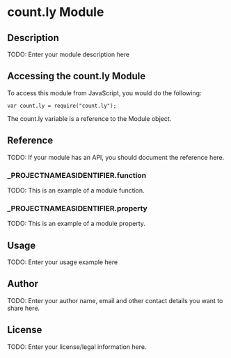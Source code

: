# count.ly Module

## Description

TODO: Enter your module description here

## Accessing the count.ly Module

To access this module from JavaScript, you would do the following:

	var count.ly = require("count.ly");

The count.ly variable is a reference to the Module object.	

## Reference

TODO: If your module has an API, you should document
the reference here.

### ___PROJECTNAMEASIDENTIFIER__.function

TODO: This is an example of a module function.

### ___PROJECTNAMEASIDENTIFIER__.property

TODO: This is an example of a module property.

## Usage

TODO: Enter your usage example here

## Author

TODO: Enter your author name, email and other contact
details you want to share here. 

## License

TODO: Enter your license/legal information here.
